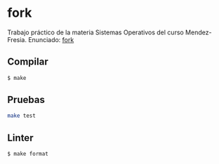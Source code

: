 # fork

Trabajo práctico de la materia Sistemas Operativos del curso Mendez-Fresia. Enunciado: [fork](https://fisop.github.io/website/labs/fork) 

## Compilar

```bash
$ make
```

## Pruebas

```bash
make test
```

## Linter

```bash
$ make format
```

